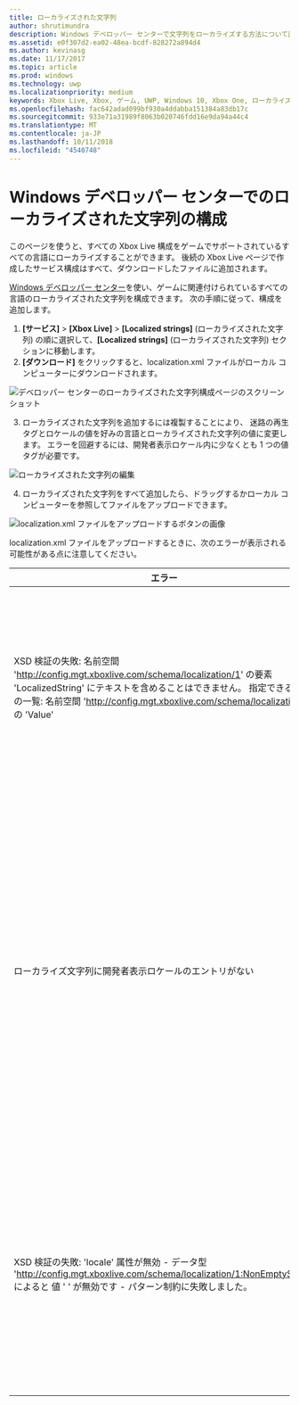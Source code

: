 ```yaml
---
title: ローカライズされた文字列
author: shrutimundra
description: Windows デベロッパー センターで文字列をローカライズする方法について説明します。
ms.assetid: e0f307d2-ea02-48ea-bcdf-828272a894d4
ms.author: kevinasg
ms.date: 11/17/2017
ms.topic: article
ms.prod: windows
ms.technology: uwp
ms.localizationpriority: medium
keywords: Xbox Live, Xbox, ゲーム, UWP, Windows 10, Xbox One, ローカライズされた文字列, Windows デベロッパー センター
ms.openlocfilehash: fac642adad099bf930a4ddabba151384a83db17c
ms.sourcegitcommit: 933e71a31989f8063b020746fdd16e9da94a44c4
ms.translationtype: MT
ms.contentlocale: ja-JP
ms.lasthandoff: 10/11/2018
ms.locfileid: "4540748"
---
```

# <a name="configuring-localized-strings-on-windows-dev-center"></a>Windows デベロッパー センターでのローカライズされた文字列の構成

このページを使うと、すべての Xbox Live 構成をゲームでサポートされているすべての言語にローカライズすることができます。 後続の Xbox Live ページで作成したサービス構成はすべて、ダウンロードしたファイルに追加されます。

[Windows デベロッパー センター](https://developer.microsoft.com/dashboard)を使い、ゲームに関連付けられているすべての言語のローカライズされた文字列を構成できます。 次の手順に従って、構成を追加します。

1. **[サービス]** > **[Xbox Live]** > **[Localized strings]** (ローカライズされた文字列) の順に選択して、**[Localized strings]** (ローカライズされた文字列) セクションに移動します。
2. **[ダウンロード]** をクリックすると、localization.xml ファイルがローカル コンピューターにダウンロードされます。

![デベロッパー センターのローカライズされた文字列構成ページのスクリーンショット](../../images/dev-center/localized-strings/localized-strings-1.png)

3. ローカライズされた文字列を追加するには複製することにより、 <Value locale="en-US">迷路の再生</Value> タグとロケールの値を好みの言語とローカライズされた文字列の値に変更します。 エラーを回避するには、開発者表示ロケール内に少なくとも 1 つの値タグが必要です。

![ローカライズされた文字列の編集](../../images/dev-center/localized-strings/localized-strings.gif)

4. ローカライズされた文字列をすべて追加したら、ドラッグするかローカル コンピューターを参照してファイルをアップロードできます。

![localization.xml ファイルをアップロードするボタンの画像](../../images/dev-center/localized-strings/localized-strings-2.png)

localization.xml ファイルをアップロードするときに、次のエラーが表示される可能性がある点に注意してください。

| エラー | 原因 |
|---------------------------|-------------|
| XSD 検証の失敗: 名前空間 'http://config.mgt.xboxlive.com/schema/localization/1' の要素 'LocalizedString' にテキストを含めることはできません。 指定できる要素の一覧: 名前空間 'http://config.mgt.xboxlive.com/schema/localization/1' の 'Value' | これは、XML ドキュメントの形式が正しくない場合に発生します。 |
| ローカライズ文字列に開発者表示ロケールのエントリがない | これは、ローカライズされた文字列に、ロケールが開発者表示ロケールと一致しないエントリがない場合に発生します。 |
| XSD 検証の失敗: 'locale' 属性が無効 - データ型 'http://config.mgt.xboxlive.com/schema/localization/1:NonEmptyString' によると 値 ' ' が無効です - パターン制約に失敗しました。 | これは、ローカライズされた文字列のロケールの値がない場合に発生します <Value> tag|